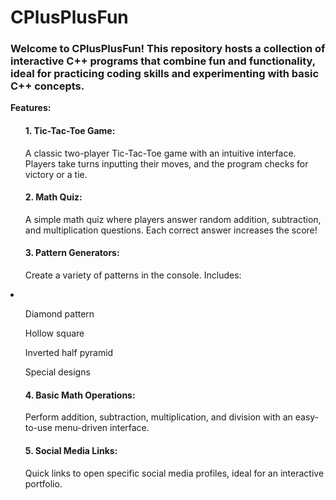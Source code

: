 # CPlusPlusFun
<h3>Welcome to CPlusPlusFun! This repository hosts a collection of interactive C++ programs that combine fun and functionality, ideal for practicing coding skills and experimenting with basic C++ concepts.</h3>

<b>Features:</b>
<ul><h4>1. Tic-Tac-Toe Game:</h4>
A classic two-player Tic-Tac-Toe game with an intuitive interface. Players take turns inputting their moves, and the program checks for victory or a tie.</ul>

<ul><h4>2. Math Quiz:</h4>
A simple math quiz where players answer random addition, subtraction, and multiplication questions. Each correct answer increases the score!</ul>

<ul><h4>3. Pattern Generators:</h4>
Create a variety of patterns in the console. Includes:</ul>

<li><ul><p>Diamond pattern</p>
<p>Hollow square</p>
<p>Inverted half pyramid</p>
<p>Special designs</p></ul></li>
<ul><h4>4. Basic Math Operations:</h4>
Perform addition, subtraction, multiplication, and division with an easy-to-use menu-driven interface.</ul>

<ul><h4>5. Social Media Links:</h4>
Quick links to open specific social media profiles, ideal for an interactive portfolio.</ul>
